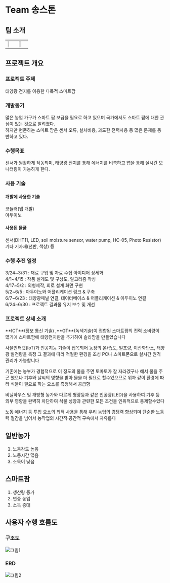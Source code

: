 <h1>Team  송스톤</h1>

<h2>팀 소개</h2>
<table><tr><td><img src="https://user-images.githubusercontent.com/88388142/178174476-7c0ec638-90a0-4ad0-a5ae-c3c024dbf99b.jpg" width="20%" height="30%"></td><td><img src="https://user-images.githubusercontent.com/88388142/178174636-675af1d0-b9d5-4192-99a8-43e8ca7caae7.jpg" width="20%" height="30%"></td></tr></table>

<h2>프로젝트 개요</h2>
  <h3>프로젝트 주제</h3>
    태양광 전지를 이용한 다목적 스마트팜
  <h3>개발동기</h3>
  <a>많은 농업 가구가 스마트 팝 보급을 필요로 하고 있으며 국가에서도 스마트 팜에 대한 관심이 있는 것으로 알려졌다.<br>
하지만 현존하는 스마트 팜은 센서 오류, 설치비용, 과도한 전력사용 등 많은 문제를 동반하고 있다.
  </a>
  <h3>수행목표</h3>
  <a>센서가 원활하게 작동되며, 태양광 전지를 통해 에너지를 비축하고 앱을 통해 실시간 모니터링이 가능하게 한다.</a>
  
  <h3>사용 기술</h3>
  <h4>개발에 사용한 기술</h4>
  <a>코듈러(앱 개발)</a><br>
  <a>아두이노</a>
  <a></a>
  <h4>사용된 물품</h4>
  <a>센서(DHT11, LED, soil moisture sensor, water pump, HC-05, Photo Resistor)</a> <br>
  <a>기타 기자재(선반, 책상) 등</a>
  
  <h3>수행 추진 일정</h3>
  <a>3/24~3/31 : 재료 구입 및 자료 수집 아이디어 상세화</a><br>
  <a>4/1~4/15 : 작품 설게도 및 구상도, 알고리즘 작성</a><br>
  <a>4/17~5/2 : 외형제작, 회로 설계 화면 구현</a><br>
  <a>5/2~6/5 : 아두이노와 어플리케이션 링크 & 구축</a><br>
  <a>6/7~6/23 : 태양광패널 연결,  데이터베이스 & 어플리케이션 & 아두이노 연결</a><br>
  <a>6/24~6/30 : 프로젝트 결과물 유지 보수 및 개선</a>
  
  <h3>프로젝트 상세 소개</h3>
  <!--<a href="https://github.com/imgenuis/Capstone/blob/831b0b3ee512a012aa2dc91abcc8171879e2addb/Project_Introduce">Project Introduce</a>-->
  **ICT**(정보 통신 기술) ,**GT**(녹색기술)이 접합된 스마트팜의 전력 소비량이 많기에 
스마트팜에 태양전지판을 추가하여 솔라팜을 만들었습니다 

사물인터넷(IoT)과 인공지능 기술이 접목되어 농장의 온/습도, 일조량, 이산화탄소,
태양광 발전량을 측정
그 결과에 따라 적절한 환경을 조성 PC나 스마트폰으로 실시간 원격 관리가 가능합니다

기존에는 농부가 경험적으로 이 정도의 물을 주면 토마토가 잘 자라겠구나 해서 물을 주곤 했으나
기후와 날씨의 영향을 받아 물을 더 필요로 할수있으므로 
위과 같이 환경에 따라 식물이 필요로 하는 요소를 측정해서 공급함

비닐하우스 및  개방형 농가와 다르게 형광등과 같은 인공광(LED)을 사용하여
기후 등 외부 영향을 완벽히 차단하여 식물 성장과 관련한 모든 조건을 인위적으로 통제할수있다

노동·에너지 등 투입 요소의 최적 사용을 통해 우리 농업의 경쟁력 향상되며
단순한 노동력 절감을 넘어서 농작업의 시간적·공간적 구속에서 자유롭다

## 일반농가

1. 노동강도 높음
2. 노동시간 많음
3. 소득이 낮음

## 스마트팜

1. 생산량 증가
2. 연중 농업
3. 소득 증대
  
<h2>사용자 수행 흐름도</h2>
<!--<a href="https://github.com/imgenuis/Capstone/tree/main/%EC%82%AC%EC%9A%A9%EC%9E%90%20%EC%88%98%ED%96%89%20%ED%9D%90%EB%A6%84%EB%8F%84">흐름도</a>-->
<h3>구조도</h3>

![그림1](https://user-images.githubusercontent.com/88388142/178112178-99e3715a-759d-4774-9a4b-5809c9c9af22.png)

<h3>ERD</h3>

![그림2](https://user-images.githubusercontent.com/88388142/178112222-f6e04ec5-1c1c-40e6-9ae0-f5b3a5b10312.png)

<!--<h3>프로젝트 추진 결과</h3>
<a></a>-->
